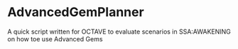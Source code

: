 # AdvancedGemPlanner
A quick script written for OCTAVE to evaluate scenarios in SSA:AWAKENING on how toe use Advanced Gems
